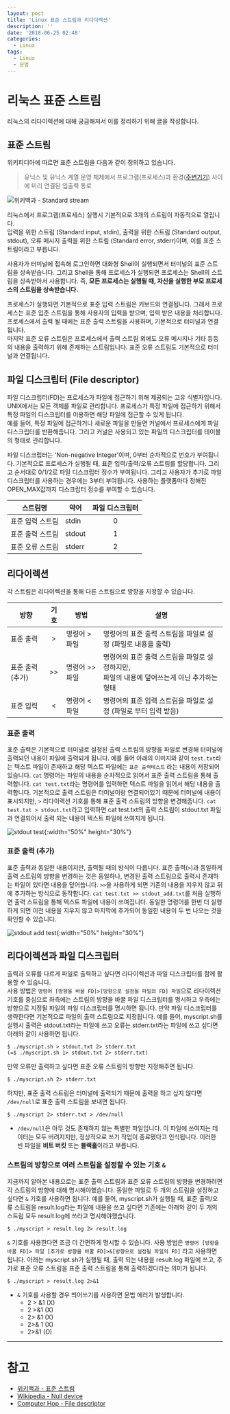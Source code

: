 ```yaml
---
layout: post
title: 'Linux 표준 스트림과 리다이렉션'
description: ''
date: '2018-06-25 02:48'
categories:
  - Linux
tags:
  - Linux
  - 문법
---
```


# 리눅스 표준 스트림

리눅스의 리다이렉션에 대해 궁금해져서 이를 정리하기 위해 글을 작성합니다.

## 표준 스트림

위키피디아에 따르면 표준 스트림을 다음과 같이 정의하고 있습니다.

> 유닉스 및 유닉스 계열 운영 체제에서 프로그램(프로세스)과 환경([주변기기](https://ko.wikipedia.org/wiki/%EB%8B%A8%EB%A7%90%EA%B8%B0)) 사이에 미리 연결된 입출력 통로

![위키백과 - Standard stream](https://upload.wikimedia.org/wikipedia/commons/7/70/Stdstreams-notitle.svg)

리눅스에서 프로그램(프로세스) 실행시 기본적으로 3개의 스트림이 자동적으로 열립니다.  
입력을 위한 스트림 (Standard input, stdin), 출력을 위한 스트림 (Standard output, stdout), 오류 메시지 출력을 위한 스트림 (Standard error, stderr)이며, 이를 표준 스트림이라고 부릅니다.  

사용자가 터미널에 접속해 로그인하면 대화형 Shell이 실행되면서 터미널의 표준 스트림을 상속받습니다. 그리고 Shell을 통해 프로세스가 실행되면 프로세스는 Shell의 스트림을 상속받아서 사용합니다. 즉, **모든 프로세스는 실행될 때, 자신을 실행한 부모 프로세스의 스트림을 상속받습니다.**

프로세스가 실행되면 기본적으로 표준 입력 스트림은 키보드와 연결됩니다. 그래서 프로세스는 표준 입준 스트림을 통해 사용자의 입력을 받으며, 입력 받은 내용을 처리합니다.  
프로세스에서 출력 될 때에는 표준 출력 스트림을 사용하며, 기본적으로 터미널과 연결됩니다.  
마지막 표준 오류 스트림은 프로세스에서 출력 스트림 외에도 오류 메시지나 기타 등등의 내용을 출력하기 위해 존재하는 스트림입니다. 표준 오류 스트림도 기본적으로 터미널과 연결됩니다.



## 파일 디스크립터 (File descriptor)

파일 디스크립터(FD)는 프로세스가 파일에 접근하기 위해 제공되는 고유 식별자입니다. UNIX에서는 모든 객체를 파일로 관리합니다. 프로세스가 특정 파일에 접근하기 위해서 특정 파일의 디스크립터를 이용하면 해당 파일에 접근할 수 있게 됩니다.  
예를 들어, 특정 파일에 접근하거나 새로운 파일을 만들면 커널에서 프로세스에게 파일 디스크립터를 반환해줍니다. 그리고 커널은 사용되고 있는 파일의 디스크립터를 테이블의 형태로 관리합니다.  

파일 디스크립터는 'Non-negative Integer'이며, 0부터 순차적으로 번호가 부여됩니다. 기본적으로 프로세스가 실행될 때, 표준 입력/출력/오류 스트림를 할당합니다. 그리고 순서대로 0/1/2로 파일 디스크립터 정수가 부여됩니다. 그리고 사용자가 추가로 파일 디스크립터를 사용하는 경우에는 3부터 부여됩니다. 사용하는 플랫폼마다 정해진 OPEN_MAX값까지 디스크립터 정수를 부여할 수 있습니다.

| 스트림명         | 약어   | 파일 디스크립터 |
|:----------------:|--------|:---------------:|
| 표준 입력 스트림 | stdin  | 0               |
| 표준 출력 스트림 | stdout | 1               |
| 표준 오류 스트림 | stderr | 2               |



## 리다이렉션

각 스트림은 리다이렉션을 통해 다른 스트림으로 방향을 지정할 수 있습니다.

| 방향            | 기호 | 방법           | 설명                                                                                            |
|-----------------|:----:|----------------|-------------------------------------------------------------------------------------------------|
| 표준 출력       | >    | 명령어 > 파일  | 명령어의 표준 출력 스트림을 파일로 설정 (파일로 내용을 출력)                                    |
| 표준 출력(추가) | >>   | 명령어 >> 파일 | 명령어의 표준 출력 스트림을 파일로 설정하지만,<br/> 파일의 내용에 덮어쓰는게 아닌 추가하는 형태 |
| 표준 입력       | <    | 명령어 < 파일  | 명령어의 표준 입력 스트림을 파일로 설정 (파일로 부터 입력 받음)                                 |

### 표준 출력

표준 출력은 기본적으로 터미널로 설정된 출력 스트림의 방향을 파일로 변경해 터미널에 출력되던 내용이 파일에 출력되게 됩니다.
예를 들어 아래의 이미지와 같이 `test.txt`라는 텍스트 파일이 존재하고 해당 텍스트 파일에는 `표준 출력테스트` 라는 내용이 저장되어있습니다.
`cat` 명령어는 파일의 내용을 순차적으로 읽어서 표준 출력 스트림을 통해 출력합니다. `cat test.txt`라는 명령어를 입력하면 텍스트 파일을 읽어서 해당 내용을 출력합니다.
기본적으로 출력 스트림은 터미널이랑 연결되어있기 때문에 터미널에 내용이 표시되지만, `>` 리다이렉션 기호를 통해 표준 출력 스트림의 방향을 변경해줍니다.
`cat test.txt > stdout.txt`라고 입력하면 cat test.txt의 출력 스트림이 stdout.txt 파일과 연결되어서 출력 되는 내용이 텍스트 파일에 쓰여지게 됩니다.

![stdout test](/images/stdout_test.png){:width="50%"  height="30%"}


### 표준 출력 (추가)
표준 출력과 동일한 내용이지만, 출력될 때의 방식이 다릅니다. 표준 출력(`>`)과 동일하게 출력 스트림의 방향을 변경하는 것은 동일하나, 변경된 출력 스트림으로 출력시 존재하는 파일이 있다면 내용을 덮어씁니다.
`>>`을 사용하게 되면 기존의 내용을 지우지 않고 뒤에 추가하는 방식으로 동작합니다. `cat test.txt >> stdout_add.txt`를 처음 실행하면 출력 스트림을 통해 텍스트 파일에 내용이 쓰여집니다. 동일한 명령어를 한번 더 실행하게 되면 이전 내용을 지우지 않고 마지막에 추가되어 동일한 내용이 두 번 나오는 것을 확인할 수 있습니다.


![stdout add test](/images/stdout_add_test.png){:width="50%"  height="30%"}


## 리다이렉션과 파일 디스크립터

출력과 오류를 다르게 파일로 출력하고 싶다면 리다이렉션과 파일 디스크립터를 함께 활용할 수 있습니다.  
사용 방법은 `명령어 [방향을 바꿀 FD]>[방향으로 설정될 파일의 FD] 파일`으로 리다이렉션 기호를 중심으로 좌측에는 스트림의 방향을 바꿀 파일 디스크립터를 명시하고 우측에는 방향으로 지정될 파일의 파일 디스크립터를 명시하면 됩니다. 만약 파일 디스크립터를 생략한다면 기본적으로 파일의 출력 스트림으로 지정됩니다. 예를 들어, myscript.sh를 실행시 출력은 stdout.txt라는 파일에 쓰고 오류는 stderr.txt라는 파일에 쓰고 싶다면 아래와 같이 사용하면 됩니다.  

``` shell
$ ./myscript.sh > stdout.txt 2> stderr.txt
(=$ ./myscript.sh 1> stdout.txt 2> stderr.txt)
```

만약 오류만 출력하고 싶다면 표준 오류 스트림의 방향만 지정해주면 됩니다.

``` shell
$ ./myscript.sh 2> stderr.txt
```

하지만, 표준 출력 스트림은 터미널에 출력되기 때문에 출력을 하고 싶지 않다면 `/dev/null`로 표준 출력 스트림을 보내면 됩니다.

``` shell
$ ./myscript 2> stderr.txt > /dev/null
```

* `/dev/null`은 아무 것도 존재하지 않는 특별한 파일입니다. 이 파일에 쓰여지는 데이터는 모두 버려지지만, 정상적으로 쓰기 작업이 종료됐다고 인식됩니다. 이러한 빈 파일을 **비트 버킷** 또는 **블랙홀**이라고 부릅니다.

### 스트림의 방향으로 여러 스트림을 설정할 수 있는 기호 `&`

지금까지 알아본 내용으로는 표준 출력 스트림과 표준 오류 스트림의 방향을 변경하려면 각 스트림의 방향에 대해 명시해야했습니다. 동일한 파일로 두 개의 스트림을 설정하고 싶다면 `&` 기호를 사용하면 됩니다. 예를 들어, myscript.sh가 실행될 때, 표준 출력/오류 스트림을 result.log라는 파일에 내용을 쓰고 싶다면 기존에는 아래와 같이 두 개의 스트림 모두 result.log에 쓰라고 명시해야했습니다.

``` shell
$ ./myscript > result.log 2> result.log
```

`&` 기호를 사용한다면 조금 더 간편하게 명시할 수 있습니다. 사용 방법은 `명령어 [방향을 바꿀 FD]> 파일 [추가로 방향을 바꿀 FD]>&[방향으로 설정될 파일의 FD]` 라고 사용하면 됩니다. 아래는 myscript.sh가 실행될 때, 출력 되는 내용을 result.log 파일에 쓰고, 추가로 표준 오류 스트림을 표준 출력 스트림을 통해 출력하겠다라는 의미가 됩니다.

``` shell
$ ./myscript > result.log 2>&1
```

* `&` 기호를 사용할 경우 띄어쓰기를 사용하면 문법 에러가 발생합니다.
    - 2 > &1 (X)
    - 2 >&1  (X)
    - 2> &1  (X)
    - 2>& 1  (X)
    - 2>&1   (O)


----------------------------------------------

# 참고

* [위키백과 - 표준 스트림](https://ko.wikipedia.org/wiki/%ED%91%9C%EC%A4%80_%EC%8A%A4%ED%8A%B8%EB%A6%BC)
* [Wikipedia - Null device](https://en.wikipedia.org/wiki/Null_device)
* [Computer Hop - File descriptor](https://www.computerhope.com/jargon/f/file-descriptor.htm)
